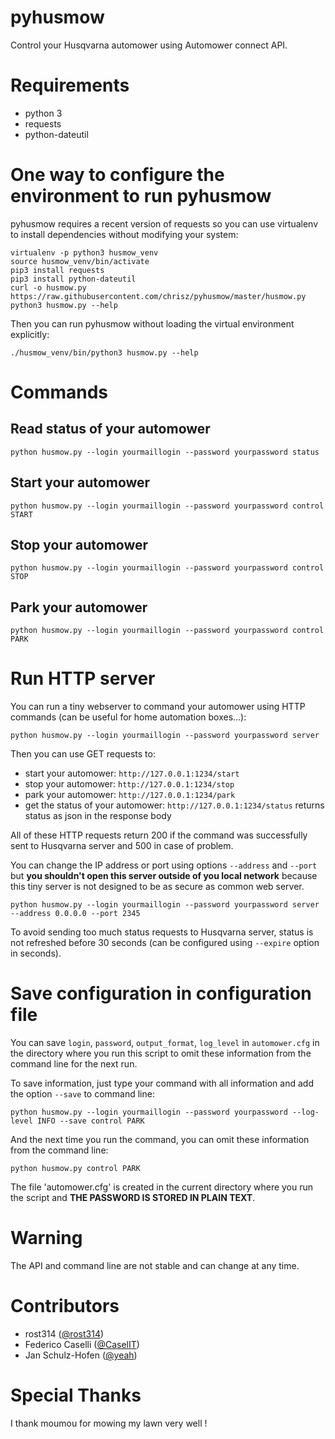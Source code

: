 # pyhusmow
Control your Husqvarna automower using Automower connect API.

# Requirements
  + python 3
  + requests
  + python-dateutil

# One way to configure the environment to run pyhusmow

pyhusmow requires a recent version of requests so you can use virtualenv to install dependencies without modifying your system:

    virtualenv -p python3 husmow_venv
    source husmow_venv/bin/activate
    pip3 install requests
    pip3 install python-dateutil
    curl -o husmow.py https://raw.githubusercontent.com/chrisz/pyhusmow/master/husmow.py
    python3 husmow.py --help

Then you can run pyhusmow without loading the virtual environment explicitly:

    ./husmow_venv/bin/python3 husmow.py --help

# Commands
## Read status of your automower
    python husmow.py --login yourmaillogin --password yourpassword status

## Start your automower
    python husmow.py --login yourmaillogin --password yourpassword control START

## Stop your automower
    python husmow.py --login yourmaillogin --password yourpassword control STOP

## Park your automower
    python husmow.py --login yourmaillogin --password yourpassword control PARK

# Run HTTP server

You can run a tiny webserver to command your automower using HTTP commands (can be useful for home automation boxes...):

    python husmow.py --login yourmaillogin --password yourpassword server

Then you can use GET requests to:
* start your automower: `http://127.0.0.1:1234/start`
* stop your automower: `http://127.0.0.1:1234/stop`
* park your automower: `http://127.0.0.1:1234/park`
* get the status of your automower: `http://127.0.0.1:1234/status` returns status as json in the response body

All of these HTTP requests return 200 if the command was successfully sent to Husqvarna server and 500 in case of problem.

You can change the IP address or port using options `--address` and `--port` but **you shouldn't open this server outside of you local network** because this tiny server is not designed to be as secure as common web server.

    python husmow.py --login yourmaillogin --password yourpassword server --address 0.0.0.0 --port 2345

To avoid sending too much status requests to Husqvarna server, status is not refreshed before 30 seconds (can be configured using `--expire` option in seconds).

# Save configuration in configuration file

You can save `login`, `password`, `output_format`, `log_level` in `automower.cfg` in the directory where you run this script to omit these information from the command line for the next run.

To save information, just type your command with all information and add the option `--save` to command line:

    python husmow.py --login yourmaillogin --password yourpassword --log-level INFO --save control PARK

And the next time you run the command, you can omit these information from the command line:

    python husmow.py control PARK

The file 'automower.cfg' is created in the current directory where you run the script and **THE PASSWORD IS STORED IN PLAIN TEXT**.

# Warning
The API and command line are not stable and can change at any time.

# Contributors
* rost314 ([@rost314](https://github.com/rost314))
* Federico Caselli ([@CaselIT](https://github.com/CaselIT))
* Jan Schulz-Hofen ([@yeah](https://github.com/yeah))

# Special Thanks
I thank moumou for mowing my lawn very well !
